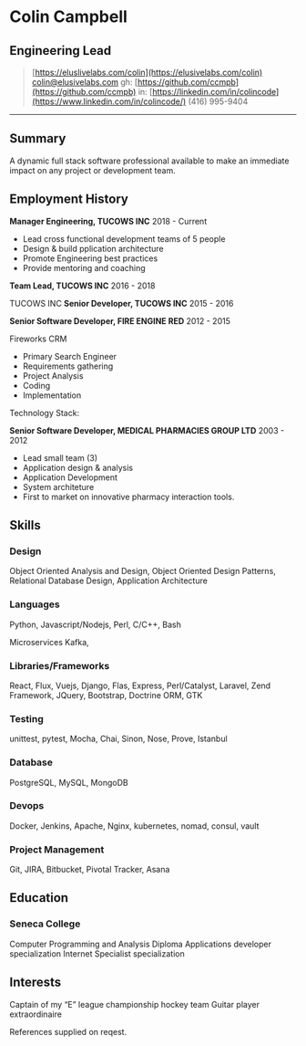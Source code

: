 # Colin Campbell
## Engineering Lead
<!-- ### Toronto, CANADA -->

> [https://eluslivelabs.com/colin](https://elusivelabs.com/colin)
> [colin@elusivelabs.com](mailto:colin@elusivelabs.com)
> gh: [https://github.com/ccmpb](https://github.com/ccmpb)
> in: [https://linkedin.com/in/colincode](https://www.linkedin.com/in/colincode/)
> (416) 995-9404

---


## Summary
A dynamic full stack software professional available to make an immediate impact on any project or development team.

## Employment History

**Manager Engineering, TUCOWS INC**  2018 - Current

* Lead cross functional development teams of 5 people
* Design & build pplication architecture 
* Promote Engineering best practices
* Provide mentoring and coaching

**Team Lead, TUCOWS INC** 2016 - 2018

TUCOWS INC
**Senior Developer, TUCOWS INC** 2015 - 2016

**Senior Software Developer, FIRE ENGINE RED** 2012 - 2015

Fireworks CRM
* Primary Search Engineer
* Requirements gathering 
* Project Analysis
* Coding 
* Implementation

Technology Stack:

**Senior Software Developer, MEDICAL PHARMACIES GROUP LTD** 2003 - 2012

* Lead small team (3)
* Application design & analysis
* Application Development
* System architeture
* First to market on innovative pharmacy interaction tools.

## Skills
### Design
Object Oriented Analysis and Design, Object Oriented Design Patterns, Relational
Database Design, Application Architecture

### Languages
Python, Javascript/Nodejs, Perl, C/C++, Bash

Microservices 
Kafka,  

### Libraries/Frameworks
React, Flux, Vuejs, Django, Flas, Express, Perl/Catalyst, Laravel, Zend Framework, JQuery, Bootstrap, Doctrine ORM, GTK

### Testing
unittest, pytest, Mocha, Chai, Sinon, Nose, Prove, Istanbul

### Database
PostgreSQL, MySQL, MongoDB

### Devops
Docker, Jenkins, Apache, Nginx, kubernetes, nomad, consul, vault

### Project Management
Git, JIRA, Bitbucket, Pivotal Tracker, Asana

## Education
### Seneca College
Computer Programming and Analysis Diploma
Applications developer specialization 
Internet Specialist specialization

## Interests
Captain of my “E” league championship hockey team
Guitar player extraordinaire

References supplied on reqest.

